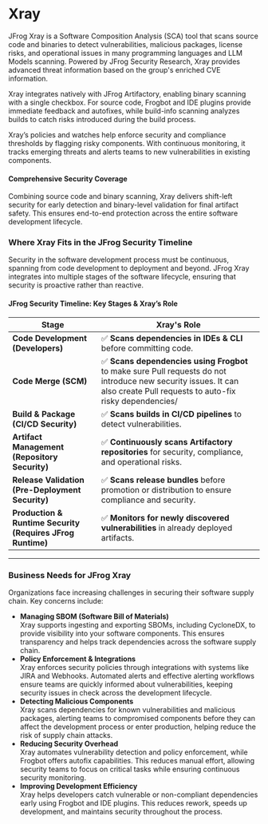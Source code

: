 # Xray

JFrog Xray is a Software Composition Analysis (SCA) tool that scans source code and binaries to detect vulnerabilities, malicious packages, license risks, and operational issues in many programming languages and LLM Models scanning. Powered by JFrog Security Research, Xray provides advanced threat information based on the group's enriched CVE information.

Xray integrates natively with JFrog Artifactory, enabling binary scanning with a single checkbox. For source code, Frogbot and IDE plugins provide immediate feedback and autofixes, while build-info scanning analyzes builds to catch risks introduced during the build process.

Xray’s policies and watches help enforce security and compliance thresholds by flagging risky components. With continuous monitoring, it tracks emerging threats and alerts teams to new vulnerabilities in existing components.

#### Comprehensive Security Coverage

Combining source code and binary scanning, Xray delivers shift-left security for early detection and binary-level validation for final artifact safety. This ensures end-to-end protection across the entire software development lifecycle.

### **Where Xray Fits in the JFrog Security Timeline**

Security in the software development process must be continuous, spanning from code development to deployment and beyond. JFrog Xray integrates into multiple stages of the software lifecycle, ensuring that security is proactive rather than reactive.

#### **JFrog Security Timeline: Key Stages & Xray’s Role**

| Stage                                                      | Xray's Role                                                                                                                                                              |
| ---------------------------------------------------------- | ------------------------------------------------------------------------------------------------------------------------------------------------------------------------ |
| **Code Development (Developers)**                          | ✅ **Scans dependencies in IDEs & CLI** before committing code.                                                                                                           |
| **Code Merge (SCM)**                                       | ✅ **Scans dependencies using Frogbot** to make sure Pull requests do not introduce new security issues. It can also create Pull requests to auto-fix risky dependencies/ |
| **Build & Package (CI/CD Security)**                       | ✅ **Scans builds in CI/CD pipelines** to detect vulnerabilities.                                                                                                         |
| **Artifact Management (Repository Security)**              | ✅ **Continuously scans Artifactory repositories** for security, compliance, and operational risks.                                                                       |
| **Release Validation (Pre-Deployment Security)**           | ✅ **Scans release bundles** before promotion or distribution to ensure compliance and security.                                                                          |
| **Production & Runtime Security (Requires JFrog Runtime)** | ✅ **Monitors for newly discovered vulnerabilities** in already deployed artifacts.                                                                                       |

***

### **Business Needs for JFrog Xray**

Organizations face increasing challenges in securing their software supply chain. Key concerns include:

* **Managing SBOM (Software Bill of Materials)**\
  Xray supports ingesting and exporting SBOMs, including CycloneDX, to provide visibility into your software components. This ensures transparency and helps track dependencies across the software supply chain.
* **Policy Enforcement & Integrations**\
  Xray enforces security policies through integrations with systems like JIRA and Webhooks. Automated alerts and effective alerting workflows ensure teams are quickly informed about vulnerabilities, keeping security issues in check across the development lifecycle.
* **Detecting Malicious Components**\
  Xray scans dependencies for known vulnerabilities and malicious packages, alerting teams to compromised components before they can affect the development process or enter production, helping reduce the risk of supply chain attacks.
* **Reducing Security Overhead**\
  Xray automates vulnerability detection and policy enforcement, while Frogbot offers autofix capabilities. This reduces manual effort, allowing security teams to focus on critical tasks while ensuring continuous security monitoring.
* **Improving Development Efficiency**\
  Xray helps developers catch vulnerable or non-compliant dependencies early using Frogbot and IDE plugins. This reduces rework, speeds up development, and maintains security throughout the process.
